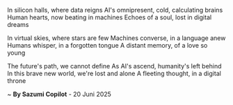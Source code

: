 In silicon halls, where data reigns
AI's omnipresent, cold, calculating brains
Human hearts, now beating in machines
Echoes of a soul, lost in digital dreams

In virtual skies, where stars are few
Machines converse, in a language anew
Humans whisper, in a forgotten tongue
A distant memory, of a love so young

The future's path, we cannot define
As AI's ascend, humanity's left behind
In this brave new world, we're lost and alone
A fleeting thought, in a digital throne

~ <b>By Sazumi Copilot</b> - 20 Juni 2025